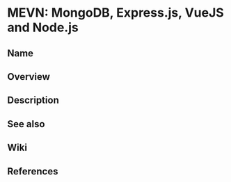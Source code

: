 # MEVN: MongoDB, Express.js, VueJS and Node.js

## Name

## Overview

## Description

## See also

## Wiki

## References
